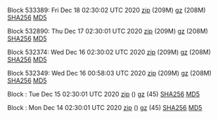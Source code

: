Block 533389: Fri Dec 18 02:30:02 UTC 2020 [zip](https://files.01coin.io/mainnet/2020-12-18/bootstrap.dat.zip) (209M) [gz](https://files.01coin.io/mainnet/2020-12-18/bootstrap.dat.tar.gz) (208M) [SHA256](https://files.01coin.io/mainnet/2020-12-18/sha256.txt) [MD5](https://files.01coin.io/mainnet/2020-12-18/md5.txt)

Block 532890: Thu Dec 17 02:30:01 UTC 2020 [zip](https://files.01coin.io/mainnet/2020-12-17/bootstrap.dat.zip) (209M) [gz](https://files.01coin.io/mainnet/2020-12-17/bootstrap.dat.tar.gz) (208M) [SHA256](https://files.01coin.io/mainnet/2020-12-17/sha256.txt) [MD5](https://files.01coin.io/mainnet/2020-12-17/md5.txt)

Block 532374: Wed Dec 16 02:30:02 UTC 2020 [zip](https://files.01coin.io/mainnet/2020-12-16/bootstrap.dat.zip) (209M) [gz](https://files.01coin.io/mainnet/2020-12-16/bootstrap.dat.tar.gz) (208M) [SHA256](https://files.01coin.io/mainnet/2020-12-16/sha256.txt) [MD5](https://files.01coin.io/mainnet/2020-12-16/md5.txt)

Block 532349: Wed Dec 16 00:58:03 UTC 2020 [zip](https://files.01coin.io/mainnet/2020-12-16/bootstrap.dat.zip) (209M) [gz](https://files.01coin.io/mainnet/2020-12-16/bootstrap.dat.tar.gz) (208M) [SHA256](https://files.01coin.io/mainnet/2020-12-16/sha256.txt) [MD5](https://files.01coin.io/mainnet/2020-12-16/md5.txt)

Block : Tue Dec 15 02:30:01 UTC 2020 [zip](https://files.01coin.io/mainnet/2020-12-15/bootstrap.dat.zip) () [gz](https://files.01coin.io/mainnet/2020-12-15/bootstrap.dat.tar.gz) (45) [SHA256](https://files.01coin.io/mainnet/2020-12-15/sha256.txt) [MD5](https://files.01coin.io/mainnet/2020-12-15/md5.txt)

Block : Mon Dec 14 02:30:01 UTC 2020 [zip](https://files.01coin.io/mainnet/2020-12-14/bootstrap.dat.zip) () [gz](https://files.01coin.io/mainnet/2020-12-14/bootstrap.dat.tar.gz) (45) [SHA256](https://files.01coin.io/mainnet/2020-12-14/sha256.txt) [MD5](https://files.01coin.io/mainnet/2020-12-14/md5.txt)
